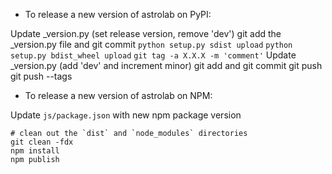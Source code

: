 - To release a new version of astrolab on PyPI:

Update _version.py (set release version, remove 'dev')
git add the _version.py file and git commit
`python setup.py sdist upload`
`python setup.py bdist_wheel upload`
`git tag -a X.X.X -m 'comment'`
Update _version.py (add 'dev' and increment minor)
git add and git commit
git push
git push --tags

- To release a new version of astrolab on NPM:

Update `js/package.json` with new npm package version

```
# clean out the `dist` and `node_modules` directories
git clean -fdx
npm install
npm publish
```